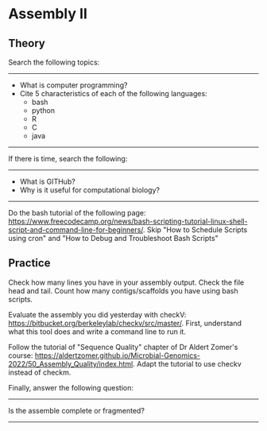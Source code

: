# Assembly II

## Theory

Search the following topics:

----

- What is computer programming?
- Cite 5 characteristics of each of the following languages:
  - bash
  - python
  - R
  - C
  - java

-----

If there is time, search the following:

----

- What is GITHub?
- Why is it useful for computational biology?

----

Do the bash tutorial of the following page: https://www.freecodecamp.org/news/bash-scripting-tutorial-linux-shell-script-and-command-line-for-beginners/. Skip "How to Schedule Scripts using cron" and "How to Debug and Troubleshoot Bash Scripts"

## Practice

Check how many lines you have in your assembly output. Check the file head and tail. Count how many contigs/scaffolds you have using bash scripts.  

Evaluate the assembly you did yesterday with checkV: https://bitbucket.org/berkeleylab/checkv/src/master/. First, understand what this tool does and write a command line to run it.   

Follow the tutorial of "Sequence Quality" chapter of Dr Aldert Zomer's course: https://aldertzomer.github.io/Microbial-Genomics-2022/50_Assembly_Quality/index.html. Adapt the tutorial to use checkv instead of checkm.

Finally, answer the following question:

----

Is the assemble complete or fragmented?

----
